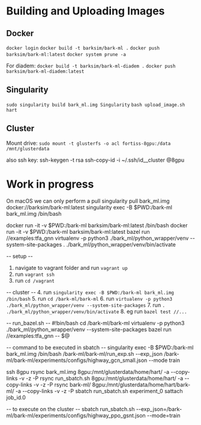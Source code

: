 # Building and Uploading Images

## Docker
`docker login`
`docker build -t barksim/bark-ml .`
`docker push barksim/bark-ml:latest`
`docker system prune -a`

For diadem:
`docker build -t barksim/bark-ml-diadem .`
`docker push barksim/bark-ml-diadem:latest`


## Singularity
`sudo singularity build bark_ml.img Singularity`
`bash upload_image.sh hart`

## Cluster
Mount drive:
`sudo mount -t glusterfs -o acl fortiss-8gpu:/data /mnt/glusterdata`

also ssh key:
ssh-keygen -t rsa
ssh-copy-id -i ~/.ssh/id_<user>_cluster <user>@8gpu


# Work in progress
On macOS we can only perform a pull
singularity pull bark_ml.img docker://barksim/bark-ml:latest
singularity exec -B $PWD:/bark-ml bark_ml.img /bin/bash

docker run -it -v $PWD:/bark-ml barksim/bark-ml:latest /bin/bash
docker run -it -v $PWD:/bark-ml barksim/bark-ml:latest bazel run //examples:tfa_gnn
virtualenv -p python3 ./bark_ml/python_wrapper/venv --system-site-packages
. ./bark_ml/python_wrapper/venv/bin/activate


-- setup --
1. navigate to vagrant folder and run `vagrant up`
2. run `vagrant ssh`
3. run `cd /vagrant`

-- cluster --
4. run `singularity exec -B $PWD:/bark-ml bark_ml.img /bin/bash`
5. run  `cd /bark-ml/bark-ml`
6. run `virtualenv -p python3 ./bark_ml/python_wrapper/venv --system-site-packages`
7. run `. ./bark_ml/python_wrapper/venv/bin/activate`
8. eg run `bazel test //...`

-- run_bazel.sh --
#!bin/bash
cd /bark-ml/bark-ml
virtualenv -p python3 ./bark_ml/python_wrapper/venv --system-site-packages
bazel run //examples:tfa_gnn -- $@

-- command to be executed in sbatch --
singularity exec -B $PWD:/bark-ml bark_ml.img /bin/bash /bark-ml/bark-ml/run_exp.sh --exp_json /bark-ml/bark-ml/experiments/configs/highway_gcn_small.json --mode train


ssh 8gpu
rsync bark_ml.img 8gpu:/mnt/glusterdata/home/hart/ -a --copy-links -v -z -P 
rsync run_sbatch.sh 8gpu:/mnt/glusterdata/home/hart/ -a --copy-links -v -z -P 
rsync bark-ml/ 8gpu:/mnt/glusterdata/home/hart/bark-ml/ -a --copy-links -v -z -P
sbatch run_sbatch.sh experiment_0
sattach job_id.0


-- to execute on the cluster --
sbatch run_sbatch.sh --exp_json=/bark-ml/bark-ml/experiments/configs/highway_ppo_gsnt.json --mode=train

